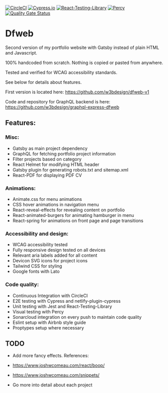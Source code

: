 [![CircleCI](https://circleci.com/gh/w3bdesign/dfweb.svg?style=shield&circle-token=7c55071b52c34a92536b8de1c0dafe226f8e6ef8)](https://circleci.com/)
[![Cypress.io](https://img.shields.io/badge/tested%20with-Cypress-04C38E.svg)](https://www.cypress.io/)
[![React-Testing-Library](https://img.shields.io/badge/unit%20testing-React--Testing--Library-purple)](https://testing-library.com/)
[![Percy](https://percy.io/static/images/percy-badge.svg)](https://percy.io/45702547/Dfweb)
[![Quality Gate Status](https://sonarcloud.io/api/project_badges/measure?project=w3bdesign_dfweb&metric=alert_status)](https://sonarcloud.io/dashboard?id=w3bdesign_dfweb)


# Dfweb

Second version of my portfolio website with Gatsby instead of plain HTML and Javascript.

100% handcoded from scratch. Nothing is copied or pasted from anywhere.

Tested and verified for WCAG accessibility standards.

See below for details about features.

First version is located here: https://github.com/w3bdesign/dfweb-v1

Code and repository for GraphQL backend is here: https://github.com/w3bdesign/graphql-express-dfweb

## Features:

### Misc:

- Gatsby as main project dependency
- GraphQL for fetching portfolio project information
- Filter projects based on category
- React Helmet for modifying HTML header
- Gatsby plugin for generating robots.txt and sitemap.xml
- React-PDF for displaying PDF CV

### Animations:

- Animate.css for menu animations
- CSS hover animations in navigation menu
- React-reveal-effects for revealing content on portfolio
- React-animated-burgers for animating hamburger in menu
- React-spring for animations on front page and page transitions

### Accessibility and design:

- WCAG accessibility tested
- Fully responsive design tested on all devices
- Relevant aria labels added for all content
- Devicon SVG icons for project icons
- Tailwind CSS for styling
- Google fonts with Lato

### Code quality:

- Continuous Integration with CircleCI
- E2E testing with Cypress and netlify-plugin-cypress
- Unit testing with Jest and React-Testing-Library
- Visual testing with Percy
- Sonarcloud integration on every push to maintain code quality
- Eslint setup with Airbnb style guide
- Proptypes setup where necessary

## TODO

- Add more fancy effects. References: 

- https://www.joshwcomeau.com/react/boop/

- https://www.joshwcomeau.com/snippets/

- Go more into detail about each project